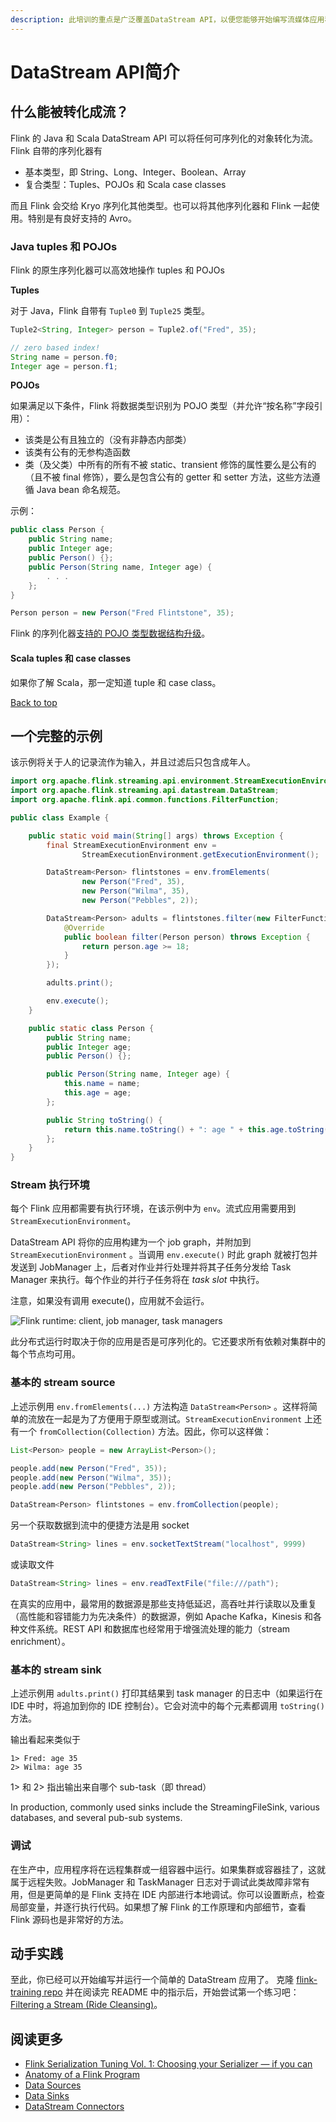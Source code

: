 ```yaml
---
description: 此培训的重点是广泛覆盖DataStream API，以便您能够开始编写流媒体应用程序。
---
```


# DataStream API简介

## 什么能被转化成流？

Flink 的 Java 和 Scala DataStream API 可以将任何可序列化的对象转化为流。Flink 自带的序列化器有

* 基本类型，即 String、Long、Integer、Boolean、Array
* 复合类型：Tuples、POJOs 和 Scala case classes

而且 Flink 会交给 Kryo 序列化其他类型。也可以将其他序列化器和 Flink 一起使用。特别是有良好支持的 Avro。

### Java tuples 和 POJOs

Flink 的原生序列化器可以高效地操作 tuples 和 POJOs

**Tuples**

对于 Java，Flink 自带有 `Tuple0` 到 `Tuple25` 类型。

```java
Tuple2<String, Integer> person = Tuple2.of("Fred", 35);

// zero based index!  
String name = person.f0;
Integer age = person.f1;
```

**POJOs**

如果满足以下条件，Flink 将数据类型识别为 POJO 类型（并允许“按名称”字段引用）：

* 该类是公有且独立的（没有非静态内部类）
* 该类有公有的无参构造函数
* 类（及父类）中所有的所有不被 static、transient 修饰的属性要么是公有的（且不被 final 修饰），要么是包含公有的 getter 和 setter 方法，这些方法遵循 Java bean 命名规范。

示例：

```java
public class Person {
    public String name;  
    public Integer age;  
    public Person() {};  
    public Person(String name, Integer age) {  
        . . .
    };  
}  

Person person = new Person("Fred Flintstone", 35);
```

Flink 的序列化器[支持的 POJO 类型数据结构升级](https://ci.apache.org/projects/flink/flink-docs-release-1.11/zh/dev/stream/state/schema_evolution.html#pojo-types)。

#### Scala tuples 和 case classes <a id="scala-tuples-&#x548C;-case-classes"></a>

如果你了解 Scala，那一定知道 tuple 和 case class。

[ Back to top](https://ci.apache.org/projects/flink/flink-docs-release-1.11/zh/learn-flink/datastream_api.html#top)

## 一个完整的示例

该示例将关于人的记录流作为输入，并且过滤后只包含成年人。

```java
import org.apache.flink.streaming.api.environment.StreamExecutionEnvironment;
import org.apache.flink.streaming.api.datastream.DataStream;
import org.apache.flink.api.common.functions.FilterFunction;

public class Example {

    public static void main(String[] args) throws Exception {
        final StreamExecutionEnvironment env =
                StreamExecutionEnvironment.getExecutionEnvironment();

        DataStream<Person> flintstones = env.fromElements(
                new Person("Fred", 35),
                new Person("Wilma", 35),
                new Person("Pebbles", 2));

        DataStream<Person> adults = flintstones.filter(new FilterFunction<Person>() {
            @Override
            public boolean filter(Person person) throws Exception {
                return person.age >= 18;
            }
        });

        adults.print();

        env.execute();
    }

    public static class Person {
        public String name;
        public Integer age;
        public Person() {};

        public Person(String name, Integer age) {
            this.name = name;
            this.age = age;
        };

        public String toString() {
            return this.name.toString() + ": age " + this.age.toString();
        };
    }
}
```

### Stream 执行环境

每个 Flink 应用都需要有执行环境，在该示例中为 `env`。流式应用需要用到 `StreamExecutionEnvironment`。

DataStream API 将你的应用构建为一个 job graph，并附加到 `StreamExecutionEnvironment` 。当调用 `env.execute()` 时此 graph 就被打包并发送到 JobManager 上，后者对作业并行处理并将其子任务分发给 Task Manager 来执行。每个作业的并行子任务将在 _task slot_ 中执行。

注意，如果没有调用 execute\(\)，应用就不会运行。

![Flink runtime: client, job manager, task managers](https://ci.apache.org/projects/flink/flink-docs-release-1.11/fig/distributed-runtime.svg)

此分布式运行时取决于你的应用是否是可序列化的。它还要求所有依赖对集群中的每个节点均可用。

### 基本的 stream source

上述示例用 `env.fromElements(...)` 方法构造 `DataStream<Person>` 。这样将简单的流放在一起是为了方便用于原型或测试。`StreamExecutionEnvironment` 上还有一个 `fromCollection(Collection)` 方法。因此，你可以这样做：

```java
List<Person> people = new ArrayList<Person>();

people.add(new Person("Fred", 35));
people.add(new Person("Wilma", 35));
people.add(new Person("Pebbles", 2));

DataStream<Person> flintstones = env.fromCollection(people);
```

另一个获取数据到流中的便捷方法是用 socket

```java
DataStream<String> lines = env.socketTextStream("localhost", 9999)
```

或读取文件

```java
DataStream<String> lines = env.readTextFile("file:///path");
```

在真实的应用中，最常用的数据源是那些支持低延迟，高吞吐并行读取以及重复（高性能和容错能力为先决条件）的数据源，例如 Apache Kafka，Kinesis 和各种文件系统。REST API 和数据库也经常用于增强流处理的能力（stream enrichment）。

### 基本的 stream sink

上述示例用 `adults.print()` 打印其结果到 task manager 的日志中（如果运行在 IDE 中时，将追加到你的 IDE 控制台）。它会对流中的每个元素都调用 `toString()` 方法。

输出看起来类似于

```text
1> Fred: age 35
2> Wilma: age 35
```

1&gt; 和 2&gt; 指出输出来自哪个 sub-task（即 thread）

In production, commonly used sinks include the StreamingFileSink, various databases, and several pub-sub systems.

### 调试

在生产中，应用程序将在远程集群或一组容器中运行。如果集群或容器挂了，这就属于远程失败。JobManager 和 TaskManager 日志对于调试此类故障非常有用，但是更简单的是 Flink 支持在 IDE 内部进行本地调试。你可以设置断点，检查局部变量，并逐行执行代码。如果想了解 Flink 的工作原理和内部细节，查看 Flink 源码也是非常好的方法。

## 动手实践

至此，你已经可以开始编写并运行一个简单的 DataStream 应用了。 克隆 [flink-training repo](https://github.com/apache/flink-training/tree/release-1.11) 并在阅读完 README 中的指示后，开始尝试第一个练习吧： [Filtering a Stream \(Ride Cleansing\)](https://github.com/apache/flink-training/tree/release-1.11/ride-cleansing)。

## 阅读更多

* [Flink Serialization Tuning Vol. 1: Choosing your Serializer — if you can](https://flink.apache.org/news/2020/04/15/flink-serialization-tuning-vol-1.html)
* [Anatomy of a Flink Program](https://ci.apache.org/projects/flink/flink-docs-release-1.11/zh/dev/datastream_api.html#anatomy-of-a-flink-program)
* [Data Sources](https://ci.apache.org/projects/flink/flink-docs-release-1.11/zh/dev/datastream_api.html#data-sources)
* [Data Sinks](https://ci.apache.org/projects/flink/flink-docs-release-1.11/zh/dev/datastream_api.html#data-sinks)
* [DataStream Connectors](https://ci.apache.org/projects/flink/flink-docs-release-1.11/zh/dev/connectors/)

##  

